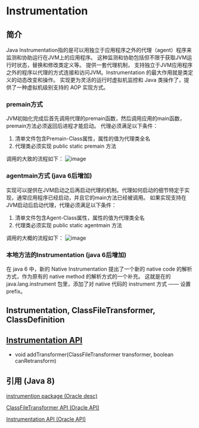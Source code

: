 # Instrumentation

## 简介

Java Instrumentation指的是可以用独立于应用程序之外的代理（agent）程序来监测和协助运行在JVM上的应用程序。
这种监测和协助包括但不限于获取JVM运行时状态，替换和修改类定义等。 提供一套代理机制，
支持独立于JVM应用程序之外的程序以代理的方式连接和访问JVM。Instrumentation 的最大作用就是类定义的动态改变和操作。
实现更为灵活的运行时虚拟机监控和 Java 类操作了，提供了一种虚拟机级别支持的 AOP 实现方式。


### premain方式
JVM初始化完成后首先调用代理的premain函数，然后调用应用的main函数，premain方法必须返回后进程才能启动。
代理必须满足以下条件：
1. 清单文件包含Premain-Class属性，属性的值为代理类全名
2. 代理类必须实现 public static premain 方法

调用的大致的流程如下：
![image](https://raw.githubusercontent.com/Ghost4Wandering/j.icon/master/instrumentation/premain_2.png)


### agentmain方式 (java 6后增加)
实现可以提供在JVM启动之后再启动代理的机制。代理如何启动的细节特定于实现，通常应用程序已经启动，并且它的main方法已经被调用。
如果实现支持在JVM启动后启动代理，代理必须满足以下条件：
1. 清单文件包含Agent-Class属性，属性的值为代理类全名
2. 代理类必须实现 public static agentmain 方法

调用的大概的流程如下：
![image](https://raw.githubusercontent.com/Ghost4Wandering/j.icon/master/instrumentation/agent_main_3.png)

### 本地方法的Instrumentation (java 6后增加)
在 java 6 中，新的 Native Instrumentation 提出了一个新的 native code 的解析方式，作为原有的 native method 的解析方式的一个补充。
这就是在的 java.lang.instrument 包里，添加了对 native 代码的 instrument 方式 —— 设置 prefix。

## Instrumentation, ClassFileTransformer, ClassDefinition

## [Instrumentation API](https://docs.oracle.com/javase/8/docs/api/java/lang/instrument/Instrumentation.html)
* void addTransformer(ClassFileTransformer transformer, boolean canRetransform)

## 引用 (Java 8)

[instrumention package (Oracle desc) ](https://docs.oracle.com/javase/8/docs/api/java/lang/instrument/package-summary.html)

[ClassFileTransformer API (Oracle API)](https://docs.oracle.com/javase/8/docs/api/java/lang/instrument/ClassFileTransformer.html)

[Instrumentation API (Oracle API)](https://docs.oracle.com/javase/8/docs/api/java/lang/instrument/Instrumentation.html)
